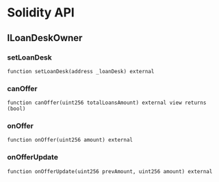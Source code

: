 # Solidity API

## ILoanDeskOwner

### setLoanDesk

```solidity
function setLoanDesk(address _loanDesk) external
```

### canOffer

```solidity
function canOffer(uint256 totalLoansAmount) external view returns (bool)
```

### onOffer

```solidity
function onOffer(uint256 amount) external
```

### onOfferUpdate

```solidity
function onOfferUpdate(uint256 prevAmount, uint256 amount) external
```

